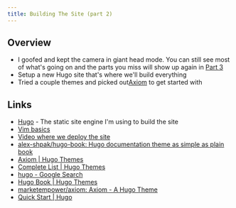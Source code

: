 ```yaml
---
title: Building The Site (part 2)
---
```


Overview
--------

- I goofed and kept the camera in giant head mode. You can still see most of what's going on and the parts you miss will show up again in [Part 3](/building-the-site-part-3)
- Setup a new Hugo site that's where we'll build everything
- Tried a couple themes and picked out[Axiom](https://themes.gohugo.io/axiom/) to get started with


Links
-----

- [Hugo](https://gohugo.io) - The static site engine I'm using to build the site
- [Vim basics](/tktktk/)
- [Video where we deploy the site](/tktktk/)
- [alex-shpak/hugo-book: Hugo documentation theme as simple as plain book](https://github.com/alex-shpak/hugo-book)
- [Axiom | Hugo Themes](https://themes.gohugo.io/axiom/)
- [Complete List | Hugo Themes](https://themes.gohugo.io/)
- [hugo - Google Search](https://www.google.com/search?client=safari&rls=en&q=hugo&ie=UTF-8&oe=UTF-8)
- [Hugo Book | Hugo Themes](https://themes.gohugo.io/hugo-book/)
- [marketempower/axiom: Axiom - A Hugo Theme](https://github.com/marketempower/axiom)
- [Quick Start | Hugo](https://gohugo.io/getting-started/quick-start/)


